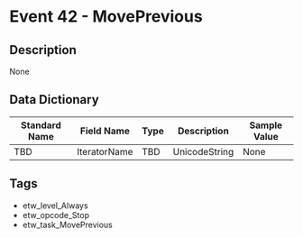 # Event 42 - MovePrevious

## Description
None

## Data Dictionary
|Standard Name|Field Name|Type|Description|Sample Value|
|---|---|---|---|---|
|TBD|IteratorName|TBD|UnicodeString|None|None|

## Tags
* etw_level_Always
* etw_opcode_Stop
* etw_task_MovePrevious